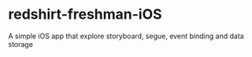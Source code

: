 redshirt-freshman-iOS
=====================

A simple iOS app that explore storyboard, segue, event binding and data storage
